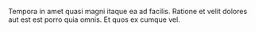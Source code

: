 Tempora in amet quasi magni itaque ea ad facilis. Ratione et velit dolores aut est est porro quia omnis. Et quos ex cumque vel.
